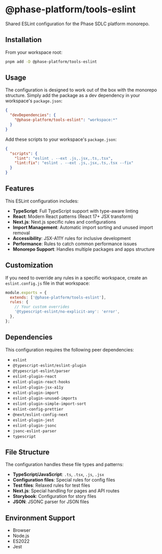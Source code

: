 # @phase-platform/tools-eslint

Shared ESLint configuration for the Phase SDLC platform monorepo.

## Installation

From your workspace root:

```bash
pnpm add -D @phase-platform/tools-eslint
```

## Usage

The configuration is designed to work out of the box with the monorepo structure. Simply add the package as a dev dependency in your workspace's `package.json`:

```json
{
  "devDependencies": {
    "@phase-platform/tools-eslint": "workspace:*"
  }
}
```

Add these scripts to your workspace's `package.json`:

```json
{
  "scripts": {
    "lint": "eslint . --ext .js,.jsx,.ts,.tsx",
    "lint:fix": "eslint . --ext .js,.jsx,.ts,.tsx --fix"
  }
}
```

## Features

This ESLint configuration includes:

- **TypeScript**: Full TypeScript support with type-aware linting
- **React**: Modern React patterns (React 17+ JSX transform)
- **Next.js**: Next.js specific rules and configurations
- **Import Management**: Automatic import sorting and unused import removal
- **Accessibility**: JSX-A11Y rules for inclusive development
- **Performance**: Rules to catch common performance issues
- **Monorepo Support**: Handles multiple packages and apps structure

## Customization

If you need to override any rules in a specific workspace, create an `eslint.config.js` file in that workspace:

```javascript
module.exports = {
  extends: ['@phase-platform/tools-eslint'],
  rules: {
    // Your custom overrides
    '@typescript-eslint/no-explicit-any': 'error',
  },
};
```

## Dependencies

This configuration requires the following peer dependencies:

- `eslint`
- `@typescript-eslint/eslint-plugin`
- `@typescript-eslint/parser`
- `eslint-plugin-react`
- `eslint-plugin-react-hooks`
- `eslint-plugin-jsx-a11y`
- `eslint-plugin-import`
- `eslint-plugin-unused-imports`
- `eslint-plugin-simple-import-sort`
- `eslint-config-prettier`
- `@next/eslint-config-next`
- `eslint-plugin-jest`
- `eslint-plugin-jsonc`
- `jsonc-eslint-parser`
- `typescript`

## File Structure

The configuration handles these file types and patterns:

- **TypeScript/JavaScript**: `.ts`, `.tsx`, `.js`, `.jsx`
- **Configuration files**: Special rules for config files
- **Test files**: Relaxed rules for test files
- **Next.js**: Special handling for pages and API routes
- **Storybook**: Configuration for story files
- **JSON**: JSONC parser for JSON files

## Environment Support

- Browser
- Node.js
- ES2022
- Jest
